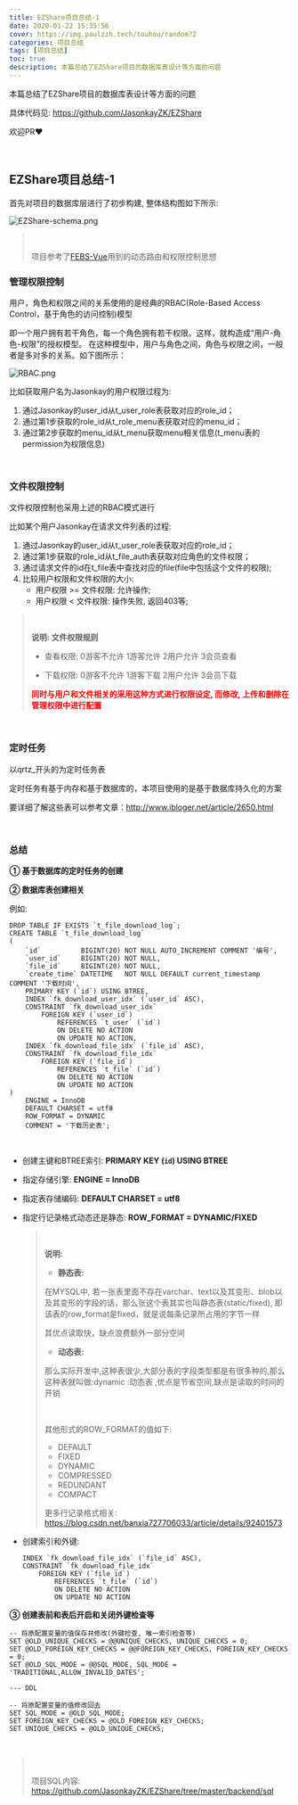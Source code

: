 ```yaml
---
title: EZShare项目总结-1
date: 2020-01-22 15:35:56
cover: https://img.paulzzh.tech/touhou/random?2
categories: 项目总结
tags: [项目总结]
toc: true
description: 本篇总结了EZShare项目的数据库表设计等方面的问题
---
```


本篇总结了EZShare项目的数据库表设计等方面的问题

具体代码见: https://github.com/JasonkayZK/EZShare

欢迎PR❤

<br/>

<!--more-->

## EZShare项目总结-1

首先对项目的数据库层进行了初步构建, 整体结构图如下所示:

![EZShare-schema.png](https://cdn.jsdelivr.net/gh/jasonkayzk/blog_static@master/images/EZShare-schema.png)

>   <br/>
>
>   项目参考了[FEBS-Vue](https://github.com/wuyouzhuguli/FEBS-Vue)用到的动态路由和权限控制思想

### 管理权限控制

用户，角色和权限之间的关系使用的是经典的RBAC(Role-Based Access  Control，基于角色的访问控制)模型

即一个用户拥有若干角色，每一个角色拥有若干权限。这样，就构造成“用户-角色-权限”的授权模型。 在这种模型中，用户与角色之间，角色与权限之间，一般者是多对多的关系。如下图所示：

![RBAC.png](https://cdn.jsdelivr.net/gh/jasonkayzk/blog_static@master/images/RBAC.png)

比如获取用户名为Jasonkay的用户权限过程为:

1.  通过Jasonkay的user_id从t_user_role表获取对应的role_id；
2.  通过第1步获取的role_id从t_role_menu表获取对应的menu_id；
3.  通过第2步获取的menu_id从t_menu获取menu相关信息(t_menu表的permission为权限信息)

<br/>

### 文件权限控制

文件权限控制也采用上述的RBAC模式进行

比如某个用户Jasonkay在请求文件列表的过程:

1.  通过Jasonkay的user_id从t_user_role表获取对应的role_id；
2.  通过第1步获取的role_id从t_file_auth表获取对应角色的文件权限；
3.  通过请求文件的id在t_file表中查找对应的file(file中包括这个文件的权限);
4.  比较用户权限和文件权限的大小:
    -   用户权限 >= 文件权限: 允许操作;
    -   用户权限 < 文件权限: 操作失败, 返回403等;

><br/>
>
>**说明: 文件权限规则**
>
>-   查看权限: 0游客不允许 1游客允许 2用户允许 3会员查看
>
>-   下载权限: 0游客不允许 1游客下载 2用户允许 3会员下载
>
><font color="#f00">**同时与用户和文件相关的采用这种方式进行权限设定, 而修改, 上传和删除在管理权限中进行配置**</font>

<br/>

### 定时任务

以qrtz_开头的为定时任务表

定时任务有基于内存和基于数据库的，本项目使用的是基于数据库持久化的方案

要详细了解这些表可以参考文章：http://www.ibloger.net/article/2650.html

<br/>

### 总结

**① 基于数据库的定时任务的创建**

**② 数据库表创建相关**

例如:

```mysql
DROP TABLE IF EXISTS `t_file_download_log`;
CREATE TABLE `t_file_download_log`
(
    `id`          BIGINT(20) NOT NULL AUTO_INCREMENT COMMENT '编号',
    `user_id`     BIGINT(20) NOT NULL,
    `file_id`     BIGINT(20) NOT NULL,
    `create_time` DATETIME   NOT NULL DEFAULT current_timestamp COMMENT '下载时间',
    PRIMARY KEY (`id`) USING BTREE,
    INDEX `fk_download_user_idx` (`user_id` ASC),
    CONSTRAINT `fk_download_user_idx`
        FOREIGN KEY (`user_id`)
            REFERENCES `t_user` (`id`)
            ON DELETE NO ACTION
            ON UPDATE NO ACTION,
    INDEX `fk_download_file_idx` (`file_id` ASC),
    CONSTRAINT `fk_download_file_idx`
        FOREIGN KEY (`file_id`)
            REFERENCES `t_file` (`id`)
            ON DELETE NO ACTION
            ON UPDATE NO ACTION
)
    ENGINE = InnoDB
    DEFAULT CHARSET = utf8
    ROW_FORMAT = DYNAMIC
    COMMENT = '下载历史表';
```

<br/>

-   创建主键和BTREE索引: **PRIMARY KEY (`id`) USING BTREE**

-   指定存储引擎: **ENGINE = InnoDB**

-   指定表存储编码: **DEFAULT CHARSET = utf8**

-   指定行记录格式动态还是静态: **ROW_FORMAT = DYNAMIC/FIXED**

    ><br/>
    >
    >**说明:**
    >
    >-   **静态表:**
    >
    >    在MYSQL中, 若一张表里面不存在varchar、text以及其变形、blob以及其变形的字段的话，那么张这个表其实也叫静态表(static/fixed), 即该表的row_format是fixed，就是说每条记录所占用的字节一样
    >
    >    其优点读取快，缺点浪费额外一部分空间
    >
    >-   **动态表:**
    >
    >    那么实际开发中,这种表很少,大部分表的字段类型都是有很多种的,那么这种表就叫做:dynamic :动态表 ,优点是节省空间,缺点是读取的时间的开销
    >
    ><br/>
    >
    >其他形式的ROW_FORMAT的值如下:
    >
    >-   DEFAULT
    >-   FIXED
    >-   DYNAMIC
    >-   COMPRESSED
    >-   REDUNDANT
    >-   COMPACT
    >
    >更多行记录格式相关: https://blog.csdn.net/banxia727706033/article/details/92401573

-   创建索引和外键:

    ```mysql
    INDEX `fk_download_file_idx` (`file_id` ASC),
    CONSTRAINT `fk_download_file_idx`
        FOREIGN KEY (`file_id`)
            REFERENCES `t_file` (`id`)
            ON DELETE NO ACTION
            ON UPDATE NO ACTION
    ```

**③ 创建表前和表后开启和关闭外键检查等**

```mysql
-- 将原配置变量的值保存并修改(外键检查, 唯一索引检查等)
SET @OLD_UNIQUE_CHECKS = @@UNIQUE_CHECKS, UNIQUE_CHECKS = 0;
SET @OLD_FOREIGN_KEY_CHECKS = @@FOREIGN_KEY_CHECKS, FOREIGN_KEY_CHECKS = 0;
SET @OLD_SQL_MODE = @@SQL_MODE, SQL_MODE = 'TRADITIONAL,ALLOW_INVALID_DATES';

--- DDL

-- 将原配置变量的值修改回去
SET SQL_MODE = @OLD_SQL_MODE;
SET FOREIGN_KEY_CHECKS = @OLD_FOREIGN_KEY_CHECKS;
SET UNIQUE_CHECKS = @OLD_UNIQUE_CHECKS;
```

<br/>

>   <br/>
>
>   项目SQL内容: https://github.com/JasonkayZK/EZShare/tree/master/backend/sql

<br/>